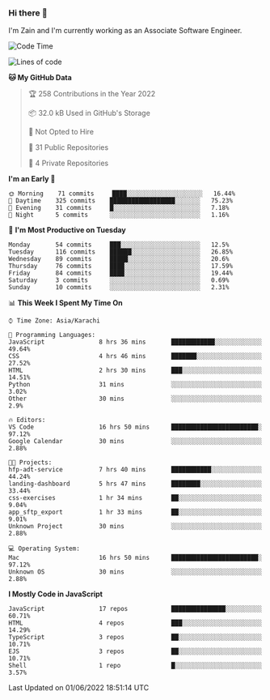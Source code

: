 ### Hi there 👋

I'm Zain and I'm currently working as an Associate Software Engineer.

<!--START_SECTION:waka-->
![Code Time](http://img.shields.io/badge/Code%20Time-0%20secs-blue)

![Lines of code](https://img.shields.io/badge/From%20Hello%20World%20I%27ve%20Written-3%20Million%20lines%20of%20code-blue)

**🐱 My GitHub Data** 

> 🏆 258 Contributions in the Year 2022
 > 
> 📦 32.0 kB Used in GitHub's Storage 
 > 
> 🚫 Not Opted to Hire
 > 
> 📜 31 Public Repositories 
 > 
> 🔑 4 Private Repositories  
 > 
**I'm an Early 🐤** 

```text
🌞 Morning    71 commits     ████░░░░░░░░░░░░░░░░░░░░░   16.44% 
🌆 Daytime    325 commits    ██████████████████░░░░░░░   75.23% 
🌃 Evening    31 commits     █░░░░░░░░░░░░░░░░░░░░░░░░   7.18% 
🌙 Night      5 commits      ░░░░░░░░░░░░░░░░░░░░░░░░░   1.16%

```
📅 **I'm Most Productive on Tuesday** 

```text
Monday       54 commits     ███░░░░░░░░░░░░░░░░░░░░░░   12.5% 
Tuesday      116 commits    ██████░░░░░░░░░░░░░░░░░░░   26.85% 
Wednesday    89 commits     █████░░░░░░░░░░░░░░░░░░░░   20.6% 
Thursday     76 commits     ████░░░░░░░░░░░░░░░░░░░░░   17.59% 
Friday       84 commits     ████░░░░░░░░░░░░░░░░░░░░░   19.44% 
Saturday     3 commits      ░░░░░░░░░░░░░░░░░░░░░░░░░   0.69% 
Sunday       10 commits     ░░░░░░░░░░░░░░░░░░░░░░░░░   2.31%

```


📊 **This Week I Spent My Time On** 

```text
⌚︎ Time Zone: Asia/Karachi

💬 Programming Languages: 
JavaScript               8 hrs 36 mins       ████████████░░░░░░░░░░░░░   49.64% 
CSS                      4 hrs 46 mins       ███████░░░░░░░░░░░░░░░░░░   27.52% 
HTML                     2 hrs 30 mins       ███░░░░░░░░░░░░░░░░░░░░░░   14.51% 
Python                   31 mins             ░░░░░░░░░░░░░░░░░░░░░░░░░   3.02% 
Other                    30 mins             ░░░░░░░░░░░░░░░░░░░░░░░░░   2.9%

🔥 Editors: 
VS Code                  16 hrs 50 mins      ████████████████████████░   97.12% 
Google Calendar          30 mins             ░░░░░░░░░░░░░░░░░░░░░░░░░   2.88%

🐱‍💻 Projects: 
hfp-adt-service          7 hrs 40 mins       ███████████░░░░░░░░░░░░░░   44.24% 
landing-dashboard        5 hrs 47 mins       ████████░░░░░░░░░░░░░░░░░   33.44% 
css-exercises            1 hr 34 mins        ██░░░░░░░░░░░░░░░░░░░░░░░   9.04% 
app_sftp_export          1 hr 33 mins        ██░░░░░░░░░░░░░░░░░░░░░░░   9.01% 
Unknown Project          30 mins             ░░░░░░░░░░░░░░░░░░░░░░░░░   2.88%

💻 Operating System: 
Mac                      16 hrs 50 mins      ████████████████████████░   97.12% 
Unknown OS               30 mins             ░░░░░░░░░░░░░░░░░░░░░░░░░   2.88%

```

**I Mostly Code in JavaScript** 

```text
JavaScript               17 repos            ███████████████░░░░░░░░░░   60.71% 
HTML                     4 repos             ███░░░░░░░░░░░░░░░░░░░░░░   14.29% 
TypeScript               3 repos             ██░░░░░░░░░░░░░░░░░░░░░░░   10.71% 
EJS                      3 repos             ██░░░░░░░░░░░░░░░░░░░░░░░   10.71% 
Shell                    1 repo              █░░░░░░░░░░░░░░░░░░░░░░░░   3.57%

```



 Last Updated on 01/06/2022 18:51:14 UTC
<!--END_SECTION:waka-->

<!--
**ZainAmjad68/ZainAmjad68** is a ✨ _special_ ✨ repository because its `README.md` (this file) appears on your GitHub profile.

Here are some ideas to get you started:

- 🔭 I’m currently working on ...
- 🌱 I’m currently learning ...
- 👯 I’m looking to collaborate on ...
- 🤔 I’m looking for help with ...
- 💬 Ask me about ...
- 📫 How to reach me: ...
- 😄 Pronouns: ...
- ⚡ Fun fact: ...
-->

